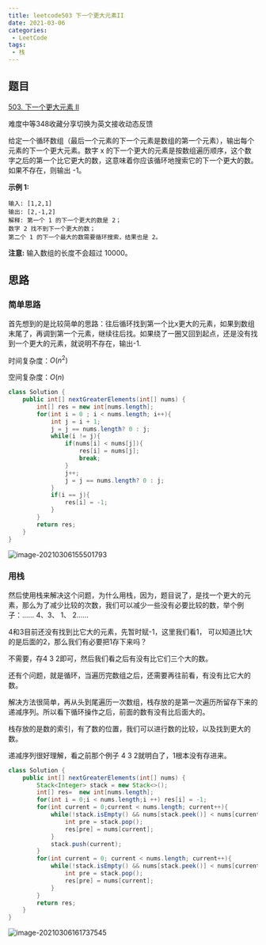 ```yaml
---
title: leetcode503 下一个更大元素II
date: 2021-03-06
categories:
 - LeetCode
tags:
 - 栈
---
```


## 题目

[503. 下一个更大元素 II](https://leetcode-cn.com/problems/next-greater-element-ii/)

难度中等348收藏分享切换为英文接收动态反馈

给定一个循环数组（最后一个元素的下一个元素是数组的第一个元素），输出每个元素的下一个更大元素。数字 x 的下一个更大的元素是按数组遍历顺序，这个数字之后的第一个比它更大的数，这意味着你应该循环地搜索它的下一个更大的数。如果不存在，则输出 -1。

**示例 1:**

```
输入: [1,2,1]
输出: [2,-1,2]
解释: 第一个 1 的下一个更大的数是 2；
数字 2 找不到下一个更大的数； 
第二个 1 的下一个最大的数需要循环搜索，结果也是 2。
```

**注意:** 输入数组的长度不会超过 10000。



## 思路

### 简单思路

首先想到的是比较简单的思路：往后循环找到第一个比x更大的元素，如果到数组末尾了，再调到第一个元素，继续往后找。如果绕了一圈又回到起点，还是没有找到一个更大的元素，就说明不存在，输出-1.

时间复杂度：$O(n^2)$

空间复杂度：$O(n)$

```java
class Solution {
    public int[] nextGreaterElements(int[] nums) {
        int[] res = new int[nums.length];
        for(int i = 0 ; i < nums.length; i++){
            int j = i + 1;
            j = j == nums.length? 0 : j;
            while(i != j){
                if(nums[i] < nums[j]){
                    res[i] = nums[j];
                    break;
                }
                j++;
                j = j == nums.length? 0 : j;
            }
            if(i == j){
                res[i] = -1;
            }
        }
        return res;
    }
}
```

![image-20210306155501793](https://i.loli.net/2021/03/06/IkCqwjPrxUzNsX8.png)

### 用栈

然后使用栈来解决这个问题，为什么用栈，因为，题目说了，是找一个更大的元素，那么为了减少比较的次数，我们可以减少一些没有必要比较的数，举个例子：…… 4、3、 1、 2……

4和3目前还没有找到比它大的元素，先暂时赋-1，这里我们看1， 可以知道比1大的是后面的2，那么我们有必要把1存下来吗？

不需要，存4 3 2即可，然后我们看之后有没有比它们三个大的数。

还有个问题，就是循环，当遍历完数组之后，还需要再往前看，有没有比它大的数。

解决方法很简单，再从头到尾遍历一次数组，栈存放的是第一次遍历所留存下来的递减序列。所以看下循环操作之后，前面的数有没有比后面大的。

栈存放的是数的索引，有了数的位置，我们可以进行数的比较，以及找到更大的数。

递减序列很好理解，看之前那个例子 4 3 2就明白了，1根本没有存进来。

```java
class Solution {
    public int[] nextGreaterElements(int[] nums) {
        Stack<Integer> stack = new Stack<>();
        int[] res=  new int[nums.length];
        for(int i = 0;i < nums.length;i ++) res[i] = -1;
        for(int current = 0;current < nums.length; current++){
            while(!stack.isEmpty() && nums[stack.peek()] < nums[current]){
                int pre = stack.pop();
                res[pre] = nums[current];
            }
            stack.push(current);
        }
        for(int current = 0; current < nums.length; current++){
            while(!stack.isEmpty() && nums[stack.peek()] < nums[current]){
                int pre = stack.pop();
                res[pre] = nums[current];
            }
        }
        return res;
    }
}
```



![image-20210306161737545](https://i.loli.net/2021/03/06/g5a1pQBM3uIoSOF.png)